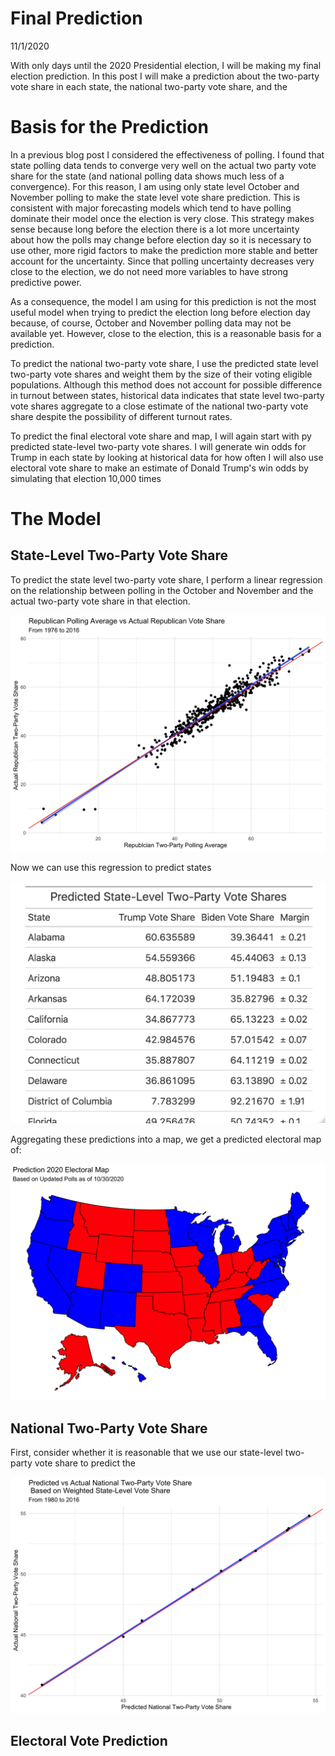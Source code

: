 # Final Prediction

11/1/2020

With only days until the 2020 Presidential election, I will be making my final election prediction. In this post I will make a prediction about the two-party vote share in each state, the national two-party vote share, and the 


# Basis for the Prediction

In a previous blog post I considered the effectiveness of polling. I found that state polling data tends to converge very well on the actual two party vote share for the state (and national polling data shows much less of a convergence). For this reason, I am using only state level October and November polling to make the state level vote share prediction. This is consistent with major forecasting models which tend to have polling dominate their model once the election is very close. This strategy makes sense because long before the election there is a lot more uncertainty about how the polls may change before election day so it is necessary to use other, more rigid factors to make the prediction more stable and better account for the uncertainty. Since that polling uncertainty decreases very close to the election, we do not need more variables to have strong predictive power.

As a consequence, the model I am using for this prediction is not the most useful model when trying to predict the election long before election day because, of course, October and November polling data may not be available yet. However, close to the election, this is a reasonable basis for a prediction.

To predict the national two-party vote share, I use the predicted state level two-party vote shares and weight them by the size of their voting eligible populations. Although this method does not account for possible difference in turnout between states, historical data indicates that state level two-party vote shares aggregate to a close estimate of the national two-party vote share despite the possibility of different turnout rates.

To predict the final electoral vote share and map, I will again start with py predicted state-level two-party vote shares. I will generate win odds for Trump in each state by looking at historical data for how often 
I will also use electoral vote share to make an estimate of Donald Trump's win odds by simulating that election 10,000 times

# The Model

## State-Level Two-Party Vote Share

To predict the state level two-party vote share, I perform a linear regression on the relationship between polling in the October and November and the actual two-party vote share in that election.

![national vote share from state vote share](../figures/polling_vs_actual.png)

Now we can use this regression to predict states 

![table of state vote share predictions](../figures/predicted_state_votes.png)

Aggregating these predictions into a map, we get a predicted electoral map of:

![electoral map from state popular vote predictions](../figures/polling_state_predictions.png)


## National Two-Party Vote Share

First, consider whether it is reasonable that we use our state-level two-party vote share to predict the 

![national vote share from state vote share](../figures/national_votes_from_states.png)

## Electoral Vote Prediction

